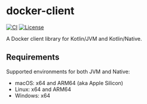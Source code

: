 # docker-client

[![CI](https://github.com/batect/docker-client/actions/workflows/ci.yml/badge.svg)](https://github.com/batect/docker-client/actions/workflows/ci.yml)
[![License](https://img.shields.io/github/license/batect/batect.svg)](https://opensource.org/licenses/Apache-2.0)

A Docker client library for Kotlin/JVM and Kotlin/Native.

## Requirements

Supported environments for both JVM and Native:
* macOS: x64 and ARM64 (aka Apple Silicon)
* Linux: x64 and ARM64
* Windows: x64
